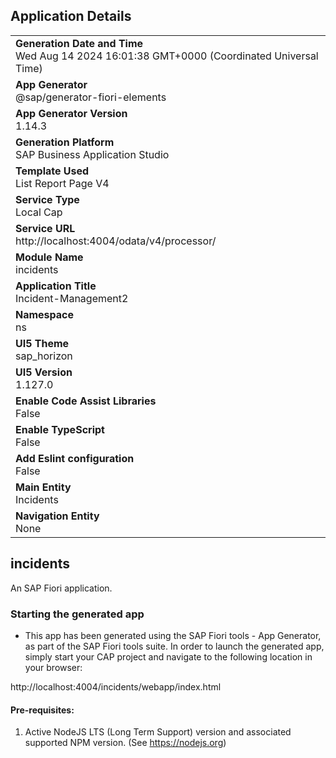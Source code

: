 ## Application Details
|               |
| ------------- |
|**Generation Date and Time**<br>Wed Aug 14 2024 16:01:38 GMT+0000 (Coordinated Universal Time)|
|**App Generator**<br>@sap/generator-fiori-elements|
|**App Generator Version**<br>1.14.3|
|**Generation Platform**<br>SAP Business Application Studio|
|**Template Used**<br>List Report Page V4|
|**Service Type**<br>Local Cap|
|**Service URL**<br>http://localhost:4004/odata/v4/processor/|
|**Module Name**<br>incidents|
|**Application Title**<br>Incident-Management2|
|**Namespace**<br>ns|
|**UI5 Theme**<br>sap_horizon|
|**UI5 Version**<br>1.127.0|
|**Enable Code Assist Libraries**<br>False|
|**Enable TypeScript**<br>False|
|**Add Eslint configuration**<br>False|
|**Main Entity**<br>Incidents|
|**Navigation Entity**<br>None|

## incidents

An SAP Fiori application.

### Starting the generated app

-   This app has been generated using the SAP Fiori tools - App Generator, as part of the SAP Fiori tools suite.  In order to launch the generated app, simply start your CAP project and navigate to the following location in your browser:

http://localhost:4004/incidents/webapp/index.html

#### Pre-requisites:

1. Active NodeJS LTS (Long Term Support) version and associated supported NPM version.  (See https://nodejs.org)


